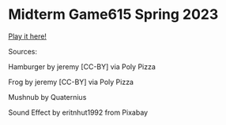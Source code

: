 # Midterm Game615 Spring 2023

[Play it here!](https://www.example.com)

Sources:

Hamburger by jeremy [CC-BY] via Poly Pizza


Frog by jeremy [CC-BY] via Poly Pizza


Mushnub by Quaternius


Sound Effect by eritnhut1992 from Pixabay

